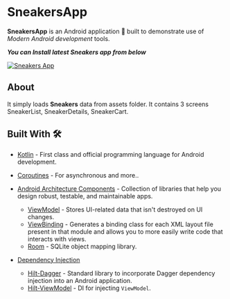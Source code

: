 # SneakersApp

**SneakersApp** is an Android application 📱 built to demonstrate use of *Modern Android development* tools.


***You can Install latest Sneakers app from below***

[![Sneakers App](https://img.shields.io/badge/❝Sneakers❞-APK-blue.svg?style=for-the-badge&logo=android&color=blue)](https://github.com/Patil-Tanmay/SneakersApp/releases/download/1.0/app-debug.apk)

## About
It simply loads **Sneakers** data from assets folder. It contains 3 screens SneakerList, SneakerDetails, SneakerCart.

## Built With 🛠
- [Kotlin](https://kotlinlang.org/) - First class and official programming language for Android development.
- [Coroutines](https://kotlinlang.org/docs/reference/coroutines-overview.html) - For asynchronous and more..
- [Android Architecture Components](https://developer.android.com/topic/libraries/architecture) - Collection of libraries that help you design robust, testable, and maintainable apps.
    - [ViewModel](https://developer.android.com/topic/libraries/architecture/viewmodel) - Stores UI-related data that isn't destroyed on UI changes.
    - [ViewBinding](https://developer.android.com/topic/libraries/view-binding) - Generates a binding class for each XML layout file present in that module and allows you to more easily write code that interacts with views.
    - [Room](https://developer.android.com/topic/libraries/architecture/room) - SQLite object mapping library.

- [Dependency Injection](https://developer.android.com/training/dependency-injection)
    - [Hilt-Dagger](https://dagger.dev/hilt/) - Standard library to incorporate Dagger dependency injection into an Android application.
    - [Hilt-ViewModel](https://developer.android.com/training/dependency-injection/hilt-jetpack) - DI for injecting `ViewModel`.